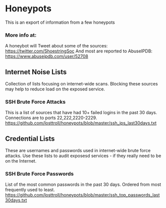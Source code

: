 # Honeypots

This is an export of information from a few honeypots

### More info at:
A honeybot will Tweet about some of the sources: https://twitter.com/ShoestringSoc
And most are reported to AbuseIPDB: https://www.abuseipdb.com/user/52708

## Internet Noise Lists
Collection of lists focusing on internet-wide scans.  Blocking these sources may help to reduce load on the exposed service.

### SSH Brute Force Attacks
This is a list of sources that have had 10+ failed logins in the past 30 days. Connections are to ports 22,222,2220-2229.
https://github.com/losttroll/honeypots/blob/master/ssh_ips_last30days.txt

## Credential Lists
These are usernames and passwords used in internet-wide brute force attacks. Use these lists to audit exposesd services - if they really need to be on the Internet.

### SSH Brute Force Passwords
List of the most common passwords in the past 30 days. Ordered from most frequently used to least.
https://github.com/losttroll/honeypots/blob/master/ssh_top_passwords_last30days.txt
